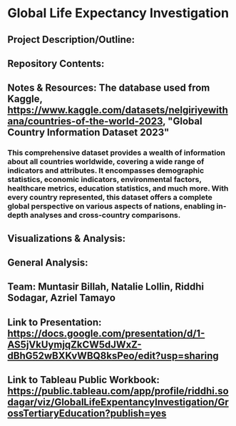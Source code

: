 # Global Life Expectancy Investigation

## Project Description/Outline:

## Repository Contents:

## Notes & Resources: The database used from Kaggle, https://www.kaggle.com/datasets/nelgiriyewithana/countries-of-the-world-2023, "Global Country Information Dataset 2023"
### This comprehensive dataset provides a wealth of information about all countries worldwide, covering a wide range of indicators and attributes. It encompasses demographic statistics, economic indicators, environmental factors, healthcare metrics, education statistics, and much more. With every country represented, this dataset offers a complete global perspective on various aspects of nations, enabling in-depth analyses and cross-country comparisons.

## Visualizations & Analysis:

## General Analysis:

## Team: Muntasir Billah, Natalie Lollin, Riddhi Sodagar, Azriel Tamayo

## Link to Presentation: https://docs.google.com/presentation/d/1-AS5jVkUymjqZkCW5dJWxZ-dBhG52wBXKvWBQ8ksPeo/edit?usp=sharing

## Link to Tableau Public Workbook: https://public.tableau.com/app/profile/riddhi.sodagar/viz/GlobalLifeExpentancyInvestigation/GrossTertiaryEducation?publish=yes
